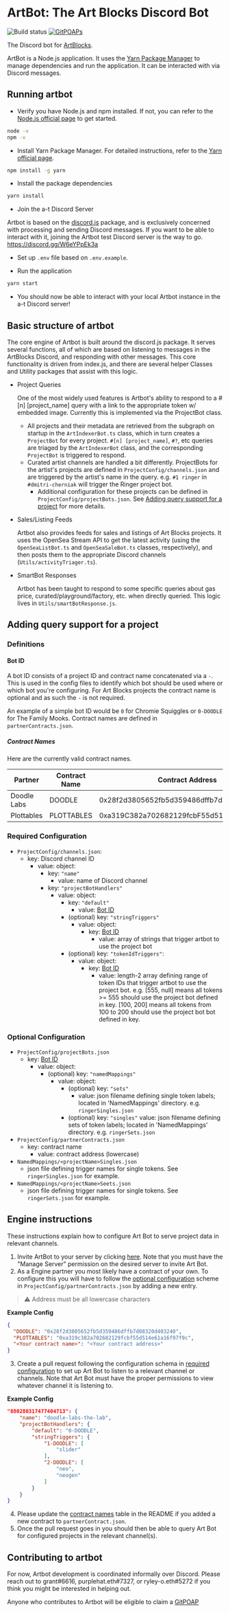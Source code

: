 # ArtBot: The Art Blocks Discord Bot

![Build status](https://github.com/ArtBlocks/artbot/actions/workflows/build-check.yml/badge.svg)
[![GitPOAPs](https://public-api.gitpoap.io/v1/repo/ArtBlocks/artbot/badge)](https://www.gitpoap.io/gh/ArtBlocks/artbot)

The Discord bot for [ArtBlocks](http://artblocks.io/).

ArtBot is a Node.js application. It uses the [Yarn Package Manager](https://yarnpkg.com/) to manage dependencies and run the application. It can be interacted with via Discord messages.

## Running artbot

- Verify you have Node.js and npm installed. If not, you can refer to the [Node.js official page](https://nodejs.org/) to get started.

```bash
node -v
npm -v
```

- Install Yarn Package Manager. For detailed instructions, refer to the [Yarn official page](https://yarnpkg.com/getting-started/install).

```bash
npm install -g yarn
```

- Install the package dependencies

```bash
yarn install
```

- Join the a-t Discord Server

Artbot is based on the [discord.js](https://discord.js.org/) package, and is exclusively concerned with processing and sending Discord messages. If you want to be able to interact with it, joining the Artbot test Discord server is the way to go. <https://discord.gg/W6eYPpEk3a>

- Set up `.env` file based on `.env.example`.

- Run the application

```bash
yarn start
```

- You should now be able to interact with your local Artbot instance in the a-t Discord server!

## Basic structure of artbot

The core engine of Artbot is built around the discord.js package. It serves several functions, all of which are based on listening to messages in the ArtBlocks Discord, and responding with other messages. This core functionality is driven from index.js, and there are several helper Classes and Utility packages that assist with this logic.

- Project Queries

  One of the most widely used features is Artbot's ability to respond to a #[n] [project_name] query with a link to the appropriate token w/ embedded image. Currently this is implemented via the ProjectBot class.

  - All projects and their metadata are retrieved from the subgraph on startup in the `ArtIndexerBot.ts` class, which in turn creates a `ProjectBot` for every project. `#[n] [project_name]`, `#?`, etc queries are triaged by the `ArtIndexerBot` class, and the corresponding `ProjectBot` is triggered to respond.
  - Curated artist channels are handled a bit differently. ProjectBots for the artist's projects are defined in `ProjectConfig/channels.json` and are triggered by the artist's name in the query. e.g. `#1 ringer` in `#dmitri-cherniak` will trigger the Ringer project bot.
    - Additional configuration for these projects can be defined in `ProjectConfig/projectBots.json`. See [Adding query support for a project](#adding-query-support-for-a-project) for more details.

- Sales/Listing Feeds

  Artbot also provides feeds for sales and listings of Art Blocks projects. It uses the OpenSea Stream API to get the latest activity (using the `OpenSeaListBot.ts` and `OpenSeaSaleBot.ts` classes, respectively), and then posts them to the appropriate Discord channels (`Utils/activityTriager.ts`).

- SmartBot Responses

  Artbot has been taught to respond to some specific queries about gas price, curated/playground/factory, etc. when directly queried. This logic lives in `Utils/smartBotResponse.js`.

## Adding query support for a project

### Definitions

#### Bot ID

A bot ID consists of a project ID and contract name concatenated via a `-`. This is used in the config files to identify which bot should be used where or which bot you're configuring. For Art Blocks projects the contract name is optional and as such the `-` is not required.

An example of a simple bot ID would be `0` for Chromie Squiggles or `0-DOODLE` for The Family Mooks. Contract names are defined in `partnerContracts.json`.

##### Contract Names

Here are the currently valid contract names.

| Partner     | Contract Name | Contract Address                           |
| ----------- | ------------- | ------------------------------------------ |
| Doodle Labs | DOODLE        | 0x28f2d3805652fb5d359486dffb7d08320d403240 |
| Plottables  | PLOTTABLES    | 0xa319C382a702682129fcbF55d514E61a16f97f9c |

### Required Configuration

- `ProjectConfig/channels.json`:
  - key: Discord channel ID
    - value: object:
      - key: `"name"`
        - value: name of Discord channel
      - key: `"projectBotHandlers"`
        - value: object:
          - key: `"default"`
            - value: [Bot ID](#bot-id)
          - (optional) key: `"stringTriggers"`
            - value: object:
              - key: [Bot ID](#bot-id)
                - value: array of strings that trigger artbot to use the project bot
          - (optional) key: `"tokenIdTriggers"`:
            - value: object:
              - key: [Bot ID](#bot-id)
                - value: length-2 array defining range of token IDs that trigger artbot to use the project bot. e.g. [555, null] means all tokens >= 555 should use the project bot defined in key. [100, 200] means all tokens from 100 to 200 should use the project bot bot defined in key.

### Optional Configuration

- `ProjectConfig/projectBots.json`
  - key: [Bot ID](#bot-id)
    - value: object:
      - (optional) key: `"namedMappings"`
        - value: object:
          - (optional) key: `"sets"`
            - value: json filename defining single token labels; located in 'NamedMappings' directory. e.g. `ringerSingles.json`
          - (optional) key: `"singles"`
            value: json filename defining sets of token labels; located in 'NamedMappings' directory. e.g. `ringerSets.json`
- `ProjectConfig/partnerContracts.json`
  - key: contract name
    - value: contract address (lowercase)
- `NamedMappings/<projectName>Singles.json`
  - json file defining trigger names for single tokens. See `ringerSingles.json` for example.
- `NamedMappings/<projectName>Seets.json`
  - json file defining trigger names for single tokens. See `ringerSets.json` for example.

## Engine instructions

These instructions explain how to configure Art Bot to serve project data in relevant channels.

1. Invite ArtBot to your server by clicking [here](https://discord.com/oauth2/authorize?client_id=794646394420854824&scope=bot&permissions=19520). Note that you must have the "Manage Server" permission on the desired server to invite Art Bot.
2. As a Engine partner you most likely have a contract of your own. To configure this you will have to follow the [optional configuration](#optional-configuration) scheme in `ProjectConfig/partnerContracts.json` by adding a new entry.

> :warning: Address must be all lowercase characters

**Example Config**

```json
{
  "DOODLE": "0x28f2d3805652fb5d359486dffb7d08320d403240",
  "PLOTTABLES": "0xa319c382a702682129fcbf55d514e61a16f97f9c",
  "<Your contract name>": "<Your contract address>"
}
```

3. Create a pull request following the configuration schema in [required configuration](#required-configuration) to set up Art Bot to listen to a relevant channel or channels. Note that Art Bot must have the proper permissions to view whatever channel it is listening to.

**Example Config**

```json
"880280317477404713": {
    "name": "doodle-labs-the-lab",
    "projectBotHandlers": {
        "default": "0-DOODLE",
        "stringTriggers": {
            "1-DOODLE": [
                "slider"
            ],
            "2-DOODLE": [
                "neo",
                "neogen"
            ]
        }
    }
}
```

4. Please update the [contract names](#contract-names) table in the README if you added a new contract to `partnerContract.json`.
5. Once the pull request goes in you should then be able to query Art Bot for configured projects in the relevant channel(s).

## Contributing to artbot

For now, Artbot development is coordinated informally over Discord. Please reach out to grant#6616, purplehat.eth#7327, or ryley-o.eth#5272 if you think you might be interested in helping out.

Anyone who contributes to Artbot will be eligible to claim a [GitPOAP](https://www.gitpoap.io/gh/ArtBlocks/artbot)
